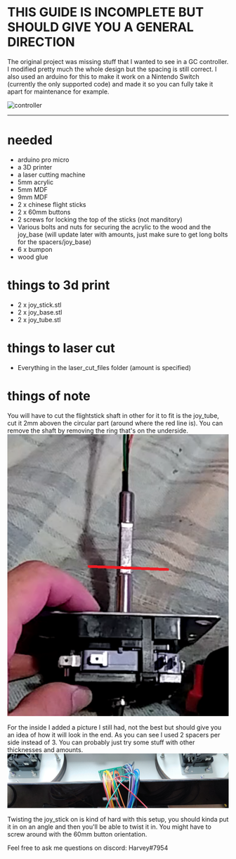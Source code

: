 # THIS GUIDE IS INCOMPLETE BUT SHOULD GIVE YOU A GENERAL DIRECTION

The original project was missing stuff that I wanted to see in a GC controller. I modified pretty much the whole design but the spacing is still correct. I also used an arduino for this to make it work on a Nintendo Switch (currently the only supported code) and made it so you can fully take it apart for maintenance for example. 

![controller](renders/controller.png)

---

# needed
- arduino pro micro
- a 3D printer
- a laser cutting machine
- 5mm acrylic
- 5mm MDF
- 9mm MDF
- 2 x chinese flight sticks
- 2 x 60mm buttons
- 2 screws for locking the top of the sticks (not manditory)
- Various bolts and nuts for securing the acrylic to the wood and the joy_base (will update later with amounts, just make sure to get long bolts for the spacers/joy_base)
- 6 x bumpon
- wood glue

# things to 3d print
- 2 x joy_stick.stl
- 2 x joy_base.stl
- 2 x joy_tube.stl

# things to laser cut
- Everything in the laser_cut_files folder (amount is specified)

# things of note
You will have to cut the flightstick shaft in other for it to fit is the joy_tube, cut it 2mm aboven the circular part (around where the red line is). You can remove the shaft by removing the ring that's on the underside.
![flightstick](renders/flightstick.png)

For the inside I added a picture I still had, not the best but should give you an idea of how it will look in the end. As you can see I used 2 spacers per side instead of 3. You can probably just try some stuff with other thicknesses and amounts.
![inside](renders/inside.jpg)

Twisting the joy_stick on is kind of hard with this setup, you should kinda put it in on an angle and then you'll be able to twist it in. You might have to screw around with the 60mm button orientation.

Feel free to ask me questions on discord: Harvey#7954
